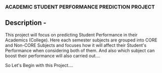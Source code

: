 ### ACADEMIC STUDENT PERFORMANCE PREDICTION PROJECT

## Description - 

This project will focus on predicting Student Performance in their Academics (College). Here each semester subjects are grouped into CORE and Non-CORE Subjects and focuses how it will affect their Student's Performance when considering both of them. And also which subject can boost their performance will also carried out.... 

So Let's Begin with this Project....

